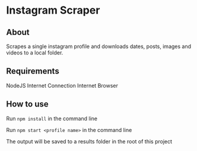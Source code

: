 # Instagram Scraper

## About
Scrapes a single instagram profile and downloads dates, posts, images and videos to a local folder.

## Requirements
NodeJS
Internet Connection
Internet Browser

## How to use

Run `npm install` in the command line

Run `npm start <profile name>` in the command line

The output will be saved to a results folder in the root of this project